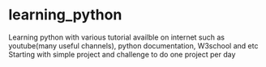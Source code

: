 # learning_python
Learning python with various tutorial availble on internet such as youtube(many useful channels), python documentation, W3school and etc
Starting with simple project and challenge to do one project per day
